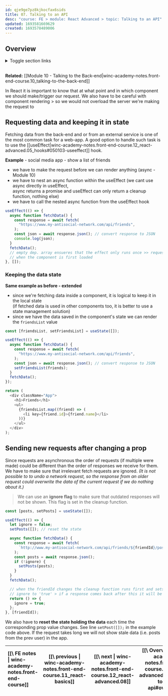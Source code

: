 ```yaml
---
id: qje9ge7pz8kjkocfax6sids
title: 07. Talking to an API
desc: "course: FE > module: React Advanced > topic: Talking to an API"
updated: 1693581669629
created: 1693578489006
---
```


## Overview

<details>

  <summary>Toggle section links</summary>

</details>

<br/>

**Related:** [[Module 10 - Talking to the Back-end|winc-academy-notes.front-end-course.10_talking-to-the-back-end]]

In React it is important to know that at what point and in which component we should make/trigger our request.
We also have to be careful with component rendering > so we would not overload the server we're making the request to

## Requesting data and keeping it in state

Fetching data from the back-end and or from an external service is one of the most common task for a web-app.
A good option to handle such task is to use the [[useEffect|winc-academy-notes.front-end-course.12_react-advanced.05_hooks#050103-useeffect]] hook.

**Example** - social media app - show a list of friends

- we have to make the request before we can render anything (async - Module 10)
- we have to nest an async function within the useEffect (we cant use async directly in useEffect,  
  async returns a promise and useEffect can only return a cleanup function, nothing else)
- we have to call the nested async function from the useEffect hook

```javascript
useEffect(() => {
  async function fetchData() {
    const response = await fetch(
      "https://www.my-antisocial-network.com/api/friends",
    );
    const json = await response.json(); // convert response to JSON
    console.log(json);
  }
  fetchData();
  // empty dep. array ensueres that the effect only runs once >> request is sent only once
  // when the component is first loaded
}, []);
```

### Keeping the data state

**Same example as before - extended**

- since we're fetching data inside a component, it is logical to keep it in the local state  
  (if fetched data is used in other components too, it is better to use a state management solution)
- since we have the data saved in the component's state we can render the `friendsList` value

```javascript
const [friendsList, setFriendsList] = useState([]);

useEffect(() => {
  async function fetchData() {
    const response = await fetch(
      "https://www.my-antisocial-network.com/api/friends",
    );
    const json = await response.json(); // convert response to JSON
    setFriendsList(friends);
  }
  fetchData();
});

return (
  <div className="App">
    <h1>Friends</h1>
    <ul>
      {friendsList.map((friend) => (
        <li key={friend.id}>{friend.name}</li>
      ))}
    </ul>
  </div>
);
```

## Sending new requests after changing a prop

Since requests are asynchronous the order of requests (if multiple were made) could be different than the order
of responses we receive for them. We have to make sure that irrelevant fetch requests are ignored. _(It is not possible to
to undo a network request, so the response from an older request could overwrite the data of the current request if
we do nothing about it.)_

> We can use an **ignore flag** to make sure that outdated responses will not be shown.
> This flag is set in the cleanup function.

```javascript
const [posts, setPosts] = useState([]);

useEffect(() => {
  let ignore = false;
  setPosts([]); // reset the state

  async function fetchData() {
    const response = await fetch(
      `http://www.my-antisocial-network.com/api/friends/${friendId}/posts`,
    );
    const posts = await response.json();
    if (!ignore) {
      setPosts(posts);
    }
  }
  fetchData();

  // when the friendId changes the cleanup function runs first and sets
  // ignore to 'true' > if a response comes back after this it will be ignored
  return () => {
    ignore = true;
  };
}, [friendId]);
```

We also have to **reset the state holding the data** each time the corresponding prop value changes.
See line `setPost([]);` in the example code above. If the request takes long we will not show
stale data (i.e. posts from the prev user) in the app.

| [[\ FE notes \| winc-academy-notes.front-end-course]] | [[\ previous \| winc-academy-notes.front-end-course.11_react-basics]] | [[\ next \| winc-academy-notes.front-end-course.12_react-advanced.08]] | [[\ Overview \|winc-academy-notes.front-end-course.12_react-advanced.07_talking-to-an-api#overview]] |
| :---------------------------------------------------- | :-------------------------------------------------------------------: | :--------------------------------------------------------------------: | :--------------------------------------------------------------------------------------------------: |
